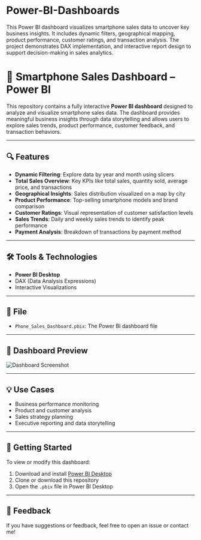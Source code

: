 # Power-BI-Dashboards
This Power BI dashboard visualizes smartphone sales data to uncover key business insights. It includes dynamic filters, geographical mapping, product performance, customer ratings, and transaction analysis. The project demonstrates DAX implementation, and interactive report design to support decision-making in sales analytics.

# 📱 Smartphone Sales Dashboard – Power BI

This repository contains a fully interactive **Power BI dashboard** designed to analyze and visualize smartphone sales data. The dashboard provides meaningful business insights through data storytelling and allows users to explore sales trends, product performance, customer feedback, and transaction behaviors.

---

## 🔍 Features

- **Dynamic Filtering**: Explore data by year and month using slicers
- **Total Sales Overview**: Key KPIs like total sales, quantity sold, average price, and transactions
- **Geographical Insights**: Sales distribution visualized on a map by city
- **Product Performance**: Top-selling smartphone models and brand comparison
- **Customer Ratings**: Visual representation of customer satisfaction levels
- **Sales Trends**: Daily and weekly sales trends to identify peak performance
- **Payment Analysis**: Breakdown of transactions by payment method

---

## 🛠️ Tools & Technologies

- **Power BI Desktop**
- DAX (Data Analysis Expressions)
- Interactive Visualizations

---

## 📂 File

- `Phone_Sales_Dashboard.pbix`: The Power BI dashboard file

---

## 📸 Dashboard Preview

![Dashboard Screenshot]([https://github.com/BacardiShubham/Power-BI-Dashboards/blob/main/Smartphone%20Sales%20Preview.png])

---

## 💡 Use Cases

- Business performance monitoring  
- Product and customer analysis  
- Sales strategy planning  
- Executive reporting and data storytelling

---

## 📌 Getting Started

To view or modify this dashboard:
1. Download and install [Power BI Desktop](https://powerbi.microsoft.com/desktop/)
2. Clone or download this repository
3. Open the `.pbix` file in Power BI Desktop


---

## 🙌 Feedback

If you have suggestions or feedback, feel free to open an issue or contact me!

